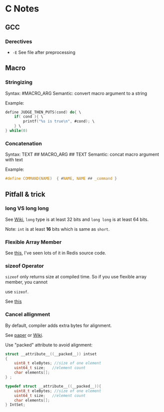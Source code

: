 # C Notes

## GCC

### Derectives

* `-E` See file after preprocessing

## Macro

### Stringizing

Syntax: #MACRO_ARG
Semantic: convert macro argument to a string

Example:
```C
define JUDGE_THEN_PUTS(cond) do{ \
	if( cond ){ \
		printf("%s is true\n", #cond); \
	} \
} while(0)
```

### Concatenation

Syntax: TEXT ## MACRO_ARG ## TEXT
Semantic: concat macro argument with text

Example:

```C
#define COMMAND(NAME)  { #NAME, NAME ## _command }
```

## Pitfall & trick

### long VS long long

See [Wiki](https://en.wikipedia.org/wiki/C_data_types), `long` type is at least 32 bits and `long long` is at least 64 bits.  

Note: `int` is at least **16** bits which is same as `short`.

### Flexible Array Member

See [this](https://en.wikipedia.org/wiki/Flexible_array_member), I've seen lots of it in Redis source code.

### sizeof Operator

`sizeof` only returns size at compiled time. So if you use flexible array member, you cannot 

use `sizeof`. 

See [this](https://stackoverflow.com/questions/9478044/realloc-is-not-resizing-array-of-pointers)

### Cancel allignment

By default, compiler adds extra bytes for alignment.

See [paper](https://wr.informatik.uni-hamburg.de/_media/teaching/wintersemester_2013_2014/epc-14-haase-svenhendrik-alignmentinc-paper.pdf) or [Wiki](https://en.wikipedia.org/wiki/Data_structure_alignment).

Use "packed" attribute to avoid alignment:

```C
struct __attribute__((__packed__)) intset 
{
    uint8_t eleBytes; //size of one element
    uint64_t size;   //element count
    char elements[];  
} ;

typedef struct __attribute__((__packed__)){ 
    uint8_t eleBytes; //size of one element
    uint64_t size;   //element count
    char elements[]; 
} IntSet;
```

